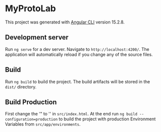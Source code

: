 # MyProtoLab

This project was generated with [Angular CLI](https://github.com/angular/angular-cli) version 15.2.8.

## Development server

Run `ng serve` for a dev server. Navigate to `http://localhost:4200/`. The application will automatically reload if you change any of the source files.

## Build

Run `ng build` to build the project. The build artifacts will be stored in the `dist/` directory.

## Build Production

First change the '<base href="/" />" to '<base href="/mpl/" />' in `src/index.html`.
At the end run `ng build --configuration=production` to build the project with production Environment Variables from `src/app/environments`.
